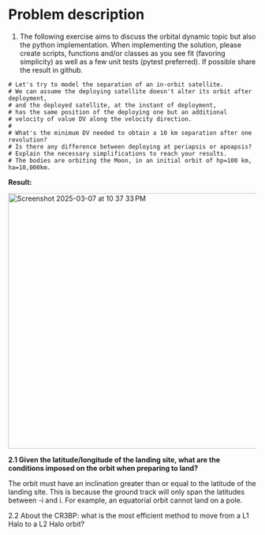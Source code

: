 # Problem description
1. The following exercise aims to discuss the orbital dynamic topic but also the
python implementation. When implementing the solution, please create scripts, functions and/or classes
as you see fit (favoring simplicity) as well as a few unit tests (pytest preferred).
If possible share the result in github. 

```
# Let's try to model the separation of an in-orbit satellite.
# We can assume the deploying satellite doesn't alter its orbit after deployment,
# and the deployed satellite, at the instant of deployment,
# has the same position of the deploying one but an additional
# velocity of value DV along the velocity direction.
#
# What's the minimum DV needed to obtain a 10 km separation after one revolution?
# Is there any difference between deploying at periapsis or apoapsis?
# Explain the necessary simplifications to reach your results.
# The bodies are orbiting the Moon, in an initial orbit of hp=100 km, ha=10,000km.
 ```
**Result:**

<img width="517" alt="Screenshot 2025-03-07 at 10 37 33 PM" src="https://github.com/user-attachments/assets/9b8f1b59-50a9-45ce-9b3c-2b5890b91360" />

**2.1 Given the latitude/longitude of the landing site, what are the conditions imposed on the orbit when preparing to land?**

The orbit must have an inclination greater than or equal to the latitude of the landing site. This is because the ground track will only span the latitudes between -i and i. For example, an equatorial orbit cannot land on a pole.

2.2 About the CR3BP: what is the most efficient method to move from a L1 Halo to a L2 Halo orbit?
